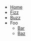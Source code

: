 <!-- TODO: Complete with your own sidebar structure and enable sidebar in index.html - or delete this file. -->
- [Home](/#docsifyjs-template)
- [Fizz]()
- [Buzz]()
- Foo
    * [Bar]()
    * [Baz]()
